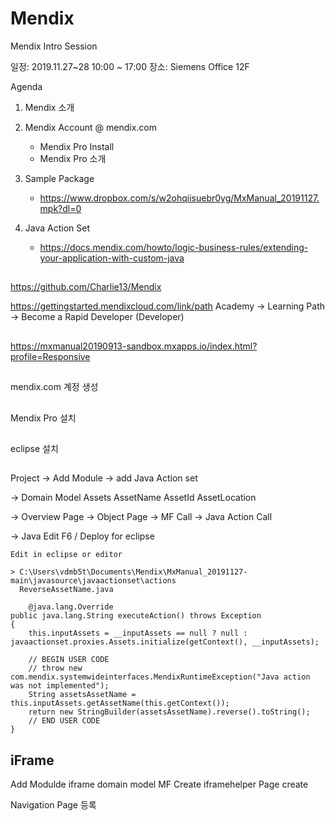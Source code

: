 # Mendix
Mendix Intro Session

일정: 2019.11.27~28 10:00 ~ 17:00
장소: Siemens Office 12F

Agenda

1. Mendix 소개

2. Mendix Account @ mendix.com
   - Mendix Pro Install
   - Mendix Pro 소개

3. Sample Package
   - https://www.dropbox.com/s/w2ohqiisuebr0yg/MxManual_20191127.mpk?dl=0

4. Java Action Set
   - https://docs.mendix.com/howto/logic-business-rules/extending-your-application-with-custom-java

#####
##

https://github.com/Charlie13/Mendix

https://gettingstarted.mendixcloud.com/link/path
Academy 
  -> Learning Path 
    -> Become a Rapid Developer (Developer)
 
#####
##
https://mxmanual20190913-sandbox.mxapps.io/index.html?profile=Responsive

#####
##
mendix.com 계정 생성

#####
##
Mendix Pro 설치

#####
##
eclipse 설치

#####
##

#####
##
Project
 -> Add Module
   -> add 
      Java Action set

 -> Domain Model
      Assets
       AssetName
       AssetId
       AssetLocation


 -> Overview Page
    -> Object Page
       -> MF Call
          -> Java Action Call


 -> Java Edit
    F6 / Deploy for eclipse

    Edit in eclipse or editor

    > C:\Users\vdmb5t\Documents\Mendix\MxManual_20191127-main\javasource\javaactionset\actions
      ReverseAssetName.java

    	@java.lang.Override
	public java.lang.String executeAction() throws Exception
	{
		this.inputAssets = __inputAssets == null ? null : javaactionset.proxies.Assets.initialize(getContext(), __inputAssets);

		// BEGIN USER CODE
		// throw new com.mendix.systemwideinterfaces.MendixRuntimeException("Java action was not implemented");
		String assetsAssetName = this.inputAssets.getAssetName(this.getContext());
		return new StringBuilder(assetsAssetName).reverse().toString();
		// END USER CODE
	}



#####
## iFrame

 Add Modulde 
  iframe
  domain model
  MF Create iframehelper 
  Page create
  
 Navigation
  Page 등록

